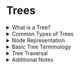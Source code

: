 # Trees

<details>
<summary>What is a Tree? </summary>

First of all, a tree is a graph with no cycles.
  - A graph is a set of nodes and edges.

</details>

<details>
<summary>Common Types of Trees</summary>

## Common Trees

- Generic binary tree
- [Binary search tree](./Notes/BST.md)
- [Hash](./Notes/Hash.md)
- [Heap](./Notes/Heap.md)
- [Avl tree](./Notes/BalancedTrees.md)
- [Red-black tree](./Notes/BalancedTrees.md)

</details>

<details>
<summary>Node Representation</summary>

### Node Representation

```js
class TreeNode {
  constructor(value) {
    this.value = value;
    this.left = null;
    this.right = null;
  }
}
```
</details>

<details>
<summary>Basic Tree Terminology</summary>

## Basic Tree Terminology

- **tree** - graph with no cycles
- **binary tree** - tree where nodes have at most 2 nodes
- **root** - the ultimate parent, the single node of a tree that can access every other node through edges; by definition the root will not have a parent
- **internal node** - a node that has children
- **leaf** - a node that does not have any children
- **path** - a series of nodes that can be traveled through edges - for example A, B, E is a path through the above tree
- **edge** - a connection between two nodes
- **balanced** - a tree where the difference in height between any two nodes is at most 1
- **complete** - a tree where all levels are filled, with the possible exception of the last level and the bottom has all nodes filled as far left as possible
- **depth** - the number of edges from the root to a node
- **BFS** - breadth first search (Uses a queue)
- **DFS** - depth first search (Uses a stack)
  - **Pre-order** - visit the root node first, then visit the left subtree, then the right subtree
  - **In-order** - visit the left subtree, then the root node, then the right subtree
  - **Post-order** - visit the left subtree, then the right subtree, then the root node

</details>

<details>
<summary>Tree Traversal</summary>

### All Traversal Methods are O(n)

<details>
<summary> Tree Traversal Visualization                                                                                                                                                                                                                                                                                                                                                                                                                                                                                                                                                                                                                                </summary>

![](https://miro.medium.com/max/1004/1*eyqACQAziXkSuMNmMeTa6A.png)

</details>

1. **BFS** - Breadth First Search (Uses a queue)

```js
function bfs(root) { // Iterative
  const queue = [root];
  const visited = [];

  while (queue.length) {
    const node = queue.shift();
    visited.push(node);

    if (node.left) {
      queue.push(node.left);
    }

    if (node.right) {
      queue.push(node.right);
    }
  }

  return visited;
}
```

2. **DFS** - Depth First Search (Uses a stack)
  - **Pre-order** - root, left, right >> [leetcode](https://leetcode.com/problems/binary-tree-preorder-traversal/)
  - **In-order** - left, root, right >> [leetcode](https://leetcode.com/problems/binary-tree-inorder-traversal/)
  - **Post-order** - left, right, root >> [leetcode](https://leetcode.com/problems/binary-tree-postorder-traversal/)

**Note:Tracking The Levels With DFS**

```js
var deepestLeavesSum = function(root) {
    let sums = [] // holds the sums of each level
    const dfs = (node, lvl) => {
        if (lvl === sums.length) sums[lvl] = node.val // if we're at a new level, add the node's value to the sums array
        else sums[lvl] += node.val // otherwise, add the node's value to the current level's sum
        if (node.left) dfs(node.left, lvl+1) // if node.left exists, then we increment lvl by 1
        if (node.right) dfs(node.right, lvl+1) // if node.right exists, then we increment lvl by 1
    }
    dfs(root, 0) // start at root, level 0
    return sums[sums.length-1] // return the last element in sums
};

```


**DFS Iterative**

```js
ffunction preOrderArrayIter(root) { // Preorder traversal => root, left, right
  if (!root) return []; // base case
  const result = [];
  const stack = [root];
  while (stack.length) {
    const node = stack.pop(); // pop the last element
    result.push(node.val);  // push the value 1) visit root
    if (node.right) {
      stack.push(node.right); // push the right child
    }
    if (node.left) {
      stack.push(node.left); // push the left child
    }
  }
  return result;
}

function inOrderArrayIter(root) { // Inorder traversal => left, root, right
  if (!root) return [];
  const result = [];
  const stack = [];
  let current = root;
  while (stack.length || current) { // while the stack is not empty or the current node is not null
    if (current) { // if the current node is not null
      stack.push(current); // push the current node to the stack
      current = current.left; // set the current node to the left child
    } else {
      current = stack.pop();  // set the current node to the last element in the stack
      result.push(current.val); // push the value of the current node to the result
      current = current.right; // set the current node to the right child
    }
  }
  return result; // return the result
}

function postOrderArrayIter(root) { // Postorder traversal => left, right, root
  if (!root) return [];
  const result = [];
  const stack = [root];
  while (stack.length) {
    const node = stack.pop();
    result.push(node.val);
    if (node.left) {
      stack.push(node.left);
    }
    if (node.right) {
      stack.push(node.right);
    }
  }
  return result.reverse(); // return the result
}
```
**DFS Recursive**

```js

function preOrderArrayRecur(root) { // root, left, right
    if (!root) return [];

    return [ 
        root.val,
        ...preOrderArrayRecur(root.left), // left
        ...preOrderArrayRecur(root.right) 
    ];
}

function inOrderArrayRecur(root) { // left, root, right
    if (!root) return [];

    return [ 
        ...inOrderArrayRecur(root.left), 
        root.val, 
        ...inOrderArrayRecur(root.right) 
    ];
}

function postOrderArrayRecur(root) { // left, right, root
    if (!root) return [];

    return [
        ...postOrderArrayRecur(root.left),
        ...postOrderArrayRecur(root.right),
        root.val,
    ];
}

```

</details>

<details>
<summary> Additional Notes </summary>

- [BST ](./Notes/BST.md)
- [Hash](./Notes/Hash.md)
- [Heap](./Notes/Heap.md)
- [AVL ](./Notes/AVL.md)
- [Red Black](./Notes/RedBlack.md)